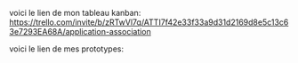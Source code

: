 
voici le lien de mon tableau kanban:
https://trello.com/invite/b/zRTwVl7q/ATTI7f42e33f33a9d31d2169d8e5c13c63e7293EA68A/application-association

voici le lien de mes prototypes:
